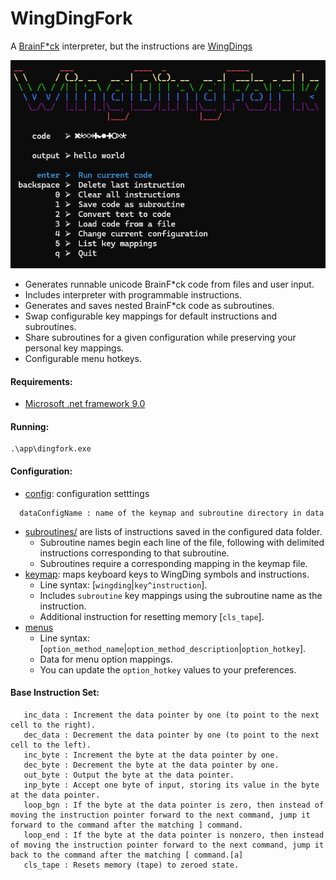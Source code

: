 # WingDingFork
A [BrainF*ck](https://en.wikipedia.org/wiki/Brainfuck) interpreter, but the instructions are [WingDings](https://en.wikipedia.org/wiki/Wingdings)

![Main Menu](./ref/main_menu1.png)
* Generates runnable unicode BrainF*ck code from files and user input.
* Includes interpreter with programmable instructions.
* Generates and saves nested BrainF*ck code as subroutines.
* Swap configurable key mappings for default instructions and subroutines.
* Share subroutines for a given configuration while preserving your personal key mappings.
* Configurable menu hotkeys.

#### Requirements:
* [Microsoft .net framework 9.0](https://dotnet.microsoft.com/en-us/download/dotnet/9.0)
#### Running:
```
.\app\dingfork.exe
```
#### Configuration:
* [config](./dingfork/data/config.yml): configuration setttings
```
  dataConfigName : name of the keymap and subroutine directory in data
```
* [subroutines/](./dingfork/data/default/subroutines) are lists of instructions saved in the configured data folder.
   * Subroutine names begin each line of the file, following with delimited instructions corresponding to that subroutine.
   * Subroutines require a corresponding mapping in the keymap file.
* [keymap](./dingfork/data/default/keymap): maps keyboard keys to WingDing symbols and instructions.
   * Line syntax: [`wingding`|`key^instruction`].
   * Includes `subroutine` key mappings using the subroutine name as the instruction.
   * Additional instruction for resetting memory [`cls_tape`].
* [menus](./dingfork/data/menus/)
   * Line syntax: [`option_method_name`|`option_method_description`|`option_hotkey`].
   * Data for menu option mappings.
   * You can update the `option_hotkey` values to your preferences.

#### Base Instruction Set:
```
   inc_data : Increment the data pointer by one (to point to the next cell to the right).
   dec_data : Decrement the data pointer by one (to point to the next cell to the left).
   inc_byte : Increment the byte at the data pointer by one.
   dec_byte : Decrement the byte at the data pointer by one.
   out_byte : Output the byte at the data pointer.
   inp_byte : Accept one byte of input, storing its value in the byte at the data pointer.
   loop_bgn : If the byte at the data pointer is zero, then instead of moving the instruction pointer forward to the next command, jump it forward to the command after the matching ] command.
   loop_end : If the byte at the data pointer is nonzero, then instead of moving the instruction pointer forward to the next command, jump it back to the command after the matching [ command.[a]
   cls_tape : Resets memory (tape) to zeroed state.
```

